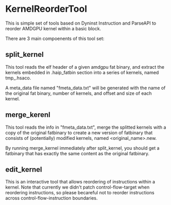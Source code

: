 # KernelReorderTool

This is simple set of tools based on Dyninst Instruction and ParseAPI to reorder AMDGPU kernel within a basic block.

There are 3 main compoenents of this tool set:

## split_kernel

This tool reads the elf header of a given amdgpu fat binary, and extract the kernels embedded in .haip_fatbin section into a series of kernels, named tmp_<id>.hsaco.

A meta_data file named "fmeta_data.txt" will be generated with the name of the original fat binary, number of kernels, and offset and size of each kernel.

## merge_kerenl

This tool reads the info in "fmeta_data.txt", merge the splitted kernels with a copy of the original fatbinary to create a new version of fatbinary that consists of (potentially) modified kernels, named <original_name>.new.  

By running merge_kernel immediately after split_kernel, you should get a fatbinary that has exactly the same content as the original fatbinary.

## edit_kernel

This is an interactive tool that allows reordering of instructions within a kernel. Note that currently we didn't patch control-flow-target when reordering instructions, so please becareful not to reorder instructions across control-flow-instruction boundaries. 






